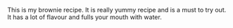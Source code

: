 This is my brownie recipe. 
It is really yummy recipe and is a must to try out.
It has a lot of flavour and fulls your mouth with water.